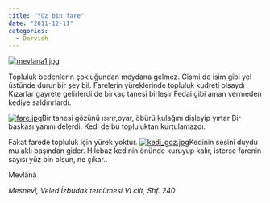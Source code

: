 ```yaml
---
title: "Yüz bin fare"
date: "2011-12-11"
categories: 
  - Dervish
---
```


[![mevlana1.jpg](/uploads/2011/12/mevlana1.jpg)](/uploads/2011/12/mevlana1.jpg "mevlana1.jpg")

Topluluk bedenlerin çokluğundan meydana gelmez. Cismi de isim gibi yel üstünde durur bir şey bil. Farelerin yüreklerinde topluluk kudreti olsaydı Kızarlar gayrete gelirlerdi de birkaç tanesi birleşir Fedai gibi aman vermeden kediye saldırırlardı.

[![fare.jpg](/uploads/2011/12/fare.jpg)](/uploads/2011/12/fare.jpg "fare.jpg")Bir tanesi gözünü ısırır,oyar, öbürü kulağını dişleyip yırtar Bir başkası yanını delerdi. Kedi de bu topluluktan kurtulamazdı.

Fakat farede topluluk için yürek yoktur. [![kedi_goz.jpg](/uploads/2011/12/kedi_goz.jpg)](/uploads/2011/12/kedi_goz.jpg "kedi_goz.jpg")Kedinin sesini duydu mu aklı başından gider. Hilebaz kedinin önünde kuruyup kalır, isterse farenin sayısı yüz bin olsun, ne çıkar..

Mevlânâ

_Mesnevî, Veled İzbudak tercümesi VI cilt, Shf. 240_
